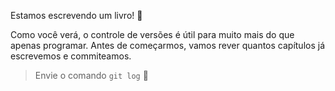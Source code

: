 Estamos escrevendo um livro! :notebook:

Como você verá, o controle de versões é útil para muito mais do que apenas programar. Antes de começarmos, vamos rever quantos capítulos já escrevemos e commiteamos.

> Envie o comando `git log` :scroll:

